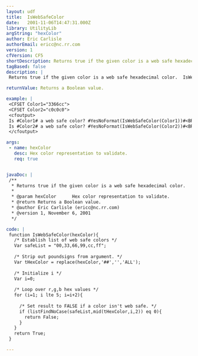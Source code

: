 ```yaml
---
layout: udf
title:  IsWebSafeColor
date:   2001-11-06T14:47:31.000Z
library: UtilityLib
argString: "hexColor"
author: Eric Carlisle
authorEmail: ericc@nc.rr.com
version: 1
cfVersion: CF5
shortDescription: Returns true if the given color is a web safe hexadecimal color.
tagBased: false
description: |
 Returns true if the given color is a web safe hexadecimal color.  IsWebSafeColor accepts a 6 digit hexadecimal color as an agument.  It returns true if the color is in the 216 color web safe pallette.  If not, it returns false.

returnValue: Returns a Boolean value.

example: |
 <CFSET Color1="3366cc">
 <CFSET Color2="c0c0c0">
 <cfoutput>
 Is #Color1# a web safe color? #YesNoFormat(IsWebSafeColor(Color1))#<BR>
 Is #Color2# a web safe color? #YesNoFormat(IsWebSafeColor(Color2))#<BR>
 </cfoutput>

args:
 - name: hexColor
   desc: Hex color representation to validate.
   req: true


javaDoc: |
 /**
  * Returns true if the given color is a web safe hexadecimal color.
  * 
  * @param hexColor      Hex color representation to validate. 
  * @return Returns a Boolean value. 
  * @author Eric Carlisle (ericc@nc.rr.com) 
  * @version 1, November 6, 2001 
  */

code: |
 function IsWebSafeColor(hexColor){
   /* Establish list of web safe colors */
   Var safeList = "00,33,66,99,cc,ff";
     
   /* Strip out poundsigns from argument. */
   Var tHexColor = replace(hexColor,'##','','ALL');
 
   /* Initialize i */
   Var i=0;
   
   /* Loop over r,g,b hex values */
   for (i=1; i lte 5; i=i+2){
         
     /* Set result to FALSE if a color isn't web safe. */    
     if (listFindNoCase(safeList,mid(tHexColor,i,2)) eq 0){
       return False;
     }
   }
   return True;
 }

---
```


